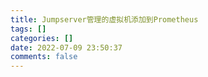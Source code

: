 ```yaml
---
title: Jumpserver管理的虚拟机添加到Prometheus
tags: []
categories: []
date: 2022-07-09 23:50:37
comments: false
---
```

